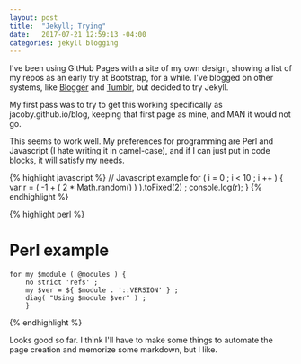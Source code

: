 ```yaml
---
layout: post
title:  "Jekyll; Trying"
date:   2017-07-21 12:59:13 -04:00
categories: jekyll blogging
---
```

I've been using GitHub Pages with a site of my own design, showing a list of my
repos as an early try at Bootstrap, for a while. I've blogged on other systems, like [Blogger][1] and [Tumblr][2], but decided to try Jekyll.

My first pass was to try to get this working specifically as jacoby.github.io/blog, keeping that first page as mine, and MAN it would not go.

This seems to work well. My preferences for programming are Perl and Javascript (I hate writing it in camel-case), and if I can just put in code blocks, it will satisfy my needs.

{% highlight javascript %}
// Javascript example
  for ( i = 0 ; i < 10 ; i ++ ) {
    var r = ( -1 + ( 2 * Math.random() ) ).toFixed(2) ;
    console.log(r);
}
{% endhighlight %}

{% highlight perl %}
# Perl example
    for my $module ( @modules ) {
        no strict 'refs' ;
        my $ver = ${ $module . '::VERSION' } ;
        diag( "Using $module $ver" ) ;
        }
{% endhighlight %}

Looks good so far. I think I'll have to make some things to automate the page creation and memorize some markdown, but I like.


[1]: http://varlogrant.blogspot.com/
[2]: http://varlogrant.tumblr.com/

